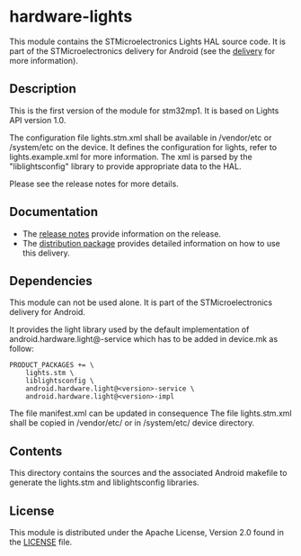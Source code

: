 # hardware-lights #

This module contains the STMicroelectronics Lights HAL source code.
It is part of the STMicroelectronics delivery for Android (see the [delivery][] for more information).

[delivery]: https://wiki.st.com/stm32mpu/wiki/STM32MP15_distribution_for_Android_release_note_-_v1.1.0

## Description ##

This is the first version of the module for stm32mp1.
It is based on Lights API version 1.0.

The configuration file lights.stm.xml shall be available in /vendor/etc or /system/etc on the device.
It defines the configuration for lights, refer to lights.example.xml for more information.
The xml is parsed by the "liblightsconfig" library to provide appropriate data to the HAL.

Please see the release notes for more details.

## Documentation ##

* The [release notes][] provide information on the release.
* The [distribution package][] provides detailed information on how to use this delivery.

[release notes]: https://wiki.st.com/stm32mpu/wiki/STM32MP15_distribution_for_Android_release_note_-_v1.1.0
[distribution package]: https://wiki.st.com/stm32mpu/wiki/STM32MP1_Distribution_Package_for_Android

## Dependencies ##

This module can not be used alone. It is part of the STMicroelectronics delivery for Android.

It provides the light library used by the default implementation of android.hardware.light@<version>-service which has to be added in device.mk as follow:
```
PRODUCT_PACKAGES += \
    lights.stm \
    liblightsconfig \
    android.hardware.light@<version>-service \
    android.hardware.light@<version>-impl
```
The file manifest.xml can be updated in consequence
The file lights.stm.xml shall be copied in /vendor/etc/ or in /system/etc/ device directory.

## Contents ##

This directory contains the sources and the associated Android makefile to generate the lights.stm and liblightsconfig libraries.

## License ##

This module is distributed under the Apache License, Version 2.0 found in the [LICENSE](./LICENSE) file.
